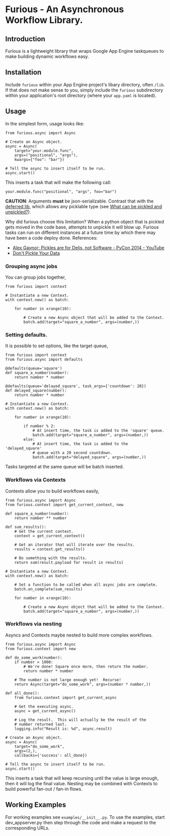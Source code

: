 Furious - An Asynchronous Workflow Library.
===========================================

Introduction
------------

Furious is a lightweight library that wraps Google App Engine taskqueues to
make building dynamic workflows easy.


Installation
------------

Include `furious` within your App Engine project's libary directory, often
`/lib`.  If that does not make sense to you, simply include the `furious`
subdirectory within your application's root directory (where your `app.yaml`
is located).

Usage
-----

In the simplest form, usage looks like:

    from furious.async import Async

    # Create an Async object.
    async = Async(
        target="your.module.func",
        args=("positional", "args"),
        kwargs={"foo": "bar"})

    # Tell the async to insert itself to be run.
    async.start()

This inserts a task that will make the following call:

    your.module.func("positional", "args", foo="bar")

**CAUTION**: Arguments **must** be json-serializable. 
Contrast that with the [deferred lib](https://cloud.google.com/appengine/articles/deferred), 
which allows any picklable type 
(see [What can be pickled and unpickled?](https://docs.python.org/2/library/pickle.html#what-can-be-pickled-and-unpickled)).

Why did furious choose this limitation?
When a python object that is pickled gets moved in the code base, 
attempts to unpickle it will blow up. Furious tasks can run on 
different instances at a future time by which there may have 
been a code deploy done. References:

* [Alex Gaynor: Pickles are for Delis, not Software - PyCon 2014 - YouTube](https://www.youtube.com/watch?v=7KnfGDajDQw&t=1292)
* [Don't Pickle Your Data](http://www.benfrederickson.com/dont-pickle-your-data/)


### Grouping async jobs

You can group jobs together,

    from furious import context

    # Instantiate a new Context.
    with context.new() as batch:

        for number in xrange(10):

            # Create a new Async object that will be added to the Context.
            batch.add(target="square_a_number", args=(number,))


### Setting defaults.

It is possible to set options, like the target queue,

    from furious import context
    from furious.async import defaults

    @defaults(queue='square')
    def square_a_number(number):
        return number * number

    @defaults(queue='delayed_square', task_args={'countdown': 20})
    def delayed_square(number):
        return number * number

    # Instantiate a new Context.
    with context.new() as batch:

        for number in xrange(10):

            if number % 2:
                # At insert time, the task is added to the 'square' queue.
                batch.add(target="square_a_number", args=(number,))
            else:
                # At insert time, the task is added to the 'delayed_square'
                # queue with a 20 second countdown.
                batch.add(target="delayed_square", args=(number,))


Tasks targeted at the same queue will be batch inserted.


### Workflows via Contexts

Contexts allow you to build workflows easily,

    from furious.async import Async
    from furious.context import get_current_context, new

    def square_a_number(number):
        return number ** number

    def sum_results():
        # Get the current context.
        context = get_current_context()

        # Get an iterator that will iterate over the results.
        results = context.get_results()

        # Do something with the results.
        return sum(result.payload for result in results)

    # Instantiate a new Context.
    with context.new() as batch:

        # Set a function to be called when all async jobs are complete.
        batch.on_complete(sum_results)

        for number in xrange(10):

            # Create a new Async object that will be added to the Context.
            batch.add(target="square_a_number", args=(number,))


### Workflows via nesting

Asyncs and Contexts maybe nested to build more complex workflows.

    from furious.async import Async
    from furious.context import new

    def do_some_work(number):
        if number > 1000:
            # We're done! Square once more, then return the number.
            return number * number

        # The number is not large enough yet!  Recurse!
        return Async(target="do_some_work", args=(number * number,))

    def all_done():
        from furious.context import get_current_async

        # Get the executing async.
        async = get_current_async()

        # Log the result.  This will actually be the result of the
        # number returned last.
        logging.info("Result is: %d", async.result)

    # Create an Async object.
    async = Async(
        target="do_some_work",
        args=(2,),
        callbacks={'success': all_done})

    # Tell the async to insert itself to be run.
    async.start()

This inserts a task that will keep recursing until the value is large enough,
then it will log the final value.  Nesting may be combined with Contexts to
build powerful fan-out / fan-in flows.



Working Examples
-----

For working examples see `examples/__init__.py`.  To use the examples, start
dev_appserver.py then step through the code and make a request to the
corresponding URLs.

